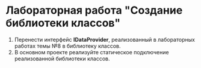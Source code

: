 # Лабораторная работа "Создание библиотеки классов"

1. Перенести интерфейс **IDataProvider**, реализованный в лабораторных работах темы №8 в библиотеку классов.
1. В основном проекте реализуйте статическое подключение реализованной библиотеки классов.
